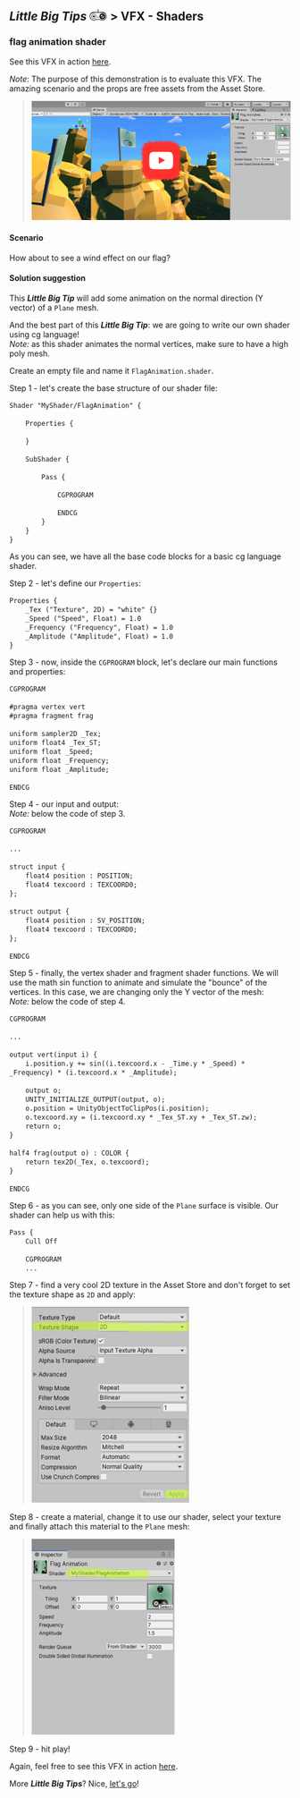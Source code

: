 ## _**Little Big Tips**_ ![Joystick](https://raw.githubusercontent.com/alissin/alissin.github.io/master/images/joystick.png) > VFX - Shaders

### flag animation shader

See this VFX in action [here](https://youtu.be/ciC5yaOy-S0).

_Note_: The purpose of this demonstration is to evaluate this VFX. The amazing scenario and the props are free assets from the Asset Store.

> [![flag animation shader](./flag-animation-shader_small.png)](https://youtu.be/ciC5yaOy-S0)

#### Scenario
How about to see a wind effect on our flag?

#### Solution suggestion
This _**Little Big Tip**_ will add some animation on the normal direction (Y vector) of a `Plane` mesh.

And the best part of this _**Little Big Tip**_: we are going to write our own shader using cg language!<br/>
_Note:_ as this shader animates the normal vertices, make sure to have a high poly mesh.

Create an empty file and name it `FlagAnimation.shader`.

Step 1 - let's create the base structure of our shader file:

```
Shader "MyShader/FlagAnimation" {

    Properties {

    }

    SubShader {

        Pass {

            CGPROGRAM
            
            ENDCG
        }
    }
}
```

As you can see, we have all the base code blocks for a basic cg language shader.

Step 2 - let's define our `Properties`:

```
Properties {    
    _Tex ("Texture", 2D) = "white" {}
    _Speed ("Speed", Float) = 1.0
    _Frequency ("Frequency", Float) = 1.0
    _Amplitude ("Amplitude", Float) = 1.0
}
```

Step 3 - now, inside the `CGPROGRAM` block, let's declare our main functions and properties:

```
CGPROGRAM

#pragma vertex vert
#pragma fragment frag

uniform sampler2D _Tex;
uniform float4 _Tex_ST;
uniform float _Speed;
uniform float _Frequency;
uniform float _Amplitude;

ENDCG
```

Step 4 - our input and output:<br/>
_Note:_ below the code of step 3.

```
CGPROGRAM

...

struct input {
    float4 position : POSITION;
    float4 texcoord : TEXCOORD0;
};

struct output {
    float4 position : SV_POSITION;
    float4 texcoord : TEXCOORD0;
};

ENDCG
```

Step 5 - finally, the vertex shader and fragment shader functions. We will use the math sin function to animate and simulate the "bounce" of the vertices. In this case, we are changing only the Y vector of the mesh:<br/>
_Note:_ below the code of step 4.

```
CGPROGRAM

...

output vert(input i) {
    i.position.y += sin((i.texcoord.x - _Time.y * _Speed) * _Frequency) * (i.texcoord.x * _Amplitude);

    output o;
    UNITY_INITIALIZE_OUTPUT(output, o);
    o.position = UnityObjectToClipPos(i.position);
    o.texcoord.xy = (i.texcoord.xy * _Tex_ST.xy + _Tex_ST.zw);
    return o;
}

half4 frag(output o) : COLOR {
    return tex2D(_Tex, o.texcoord);
}

ENDCG
```

Step 6 - as you can see, only one side of the `Plane` surface is visible. Our shader can help us with this:

```
Pass {
    Cull Off

    CGPROGRAM
    ...
```

Step 7 - find a very cool 2D texture in the Asset Store and don't forget to set the texture shape as `2D` and apply:

> ![2d-texture](../_common-images/2d-texture.png)

Step 8 - create a material, change it to use our shader, select your texture and finally attach this material to the `Plane` mesh:

> ![material](./material.png)

Step 9 - hit play!

Again, feel free to see this VFX in action [here](https://youtu.be/ciC5yaOy-S0).

More _**Little Big Tips**_? Nice, [let's go](https://github.com/alissin/little-big-tips)!